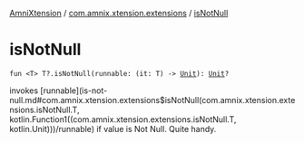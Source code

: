 [AmniXtension](../index.md) / [com.amnix.xtension.extensions](index.md) / [isNotNull](./is-not-null.md)

# isNotNull

`fun <T> T?.isNotNull(runnable: (it: T) -> `[`Unit`](https://kotlinlang.org/api/latest/jvm/stdlib/kotlin/-unit/index.html)`): `[`Unit`](https://kotlinlang.org/api/latest/jvm/stdlib/kotlin/-unit/index.html)`?`

invokes [runnable](is-not-null.md#com.amnix.xtension.extensions$isNotNull(com.amnix.xtension.extensions.isNotNull.T, kotlin.Function1((com.amnix.xtension.extensions.isNotNull.T, kotlin.Unit)))/runnable) if value is Not Null. Quite handy.

